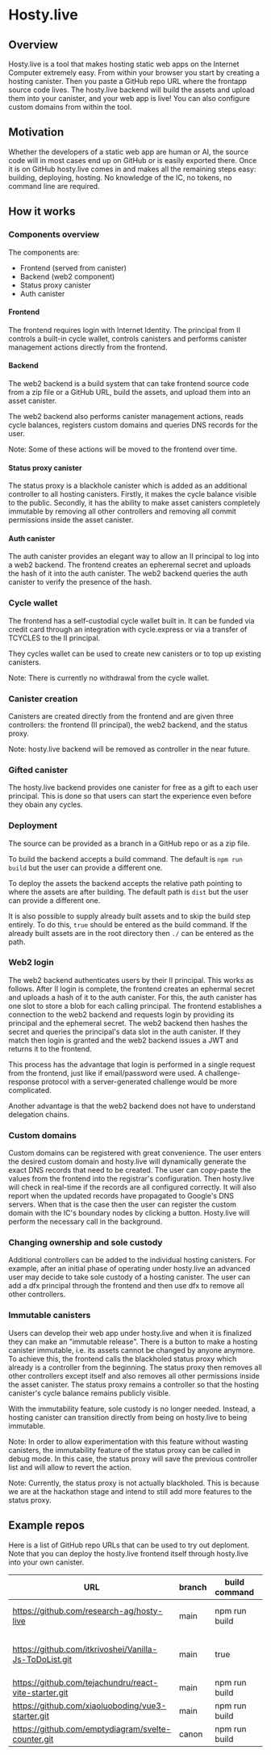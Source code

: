 # Hosty.live

## Overview

Hosty.live is a tool that makes hosting static web apps on the Internet Computer extremely easy.
From within your browser you start by creating a hosting canister. Then you paste a GitHub repo URL where the frontapp source code lives. The hosty.live backend will build the assets and upload them into your canister, and your web app is live! You can also configure custom domains from within the tool.

## Motivation

Whether the developers of a static web app are human or AI, the source code will in most cases end up on GitHub or is easily exported there. 
Once it is on GitHub hosty.live comes in and makes all the remaining steps easy: building, deploying, hosting. No knowledge of the IC, no tokens, no command line are required.

## How it works

### Components overview

The components are:

* Frontend (served from canister)
* Backend (web2 component)
* Status proxy canister
* Auth canister

#### Frontend

The frontend requires login with Internet Identity. The principal from II controls a built-in cycle wallet, controls canisters and performs canister management actions directly from the frontend.

#### Backend

The web2 backend is a build system that can take frontend source code from a zip file or a GitHub URL, build the assets, and upload them into an asset canister.

The web2 backend also performs canister management actions, reads cycle balances, registers custom domains and queries DNS records for the user.

Note: Some of these actions will be moved to the frontend over time.

#### Status proxy canister

The status proxy is a blackhole canister which is added as an additional controller to all hosting canisters.
Firstly, it makes the cycle balance visible to the public.
Secondly, it has the ability to make asset canisters completely immutable by removing all other controllers and removing all commit permissions inside the asset canister.

#### Auth canister

The auth canister provides an elegant way to allow an II principal to log into a web2 backend. The frontend creates an epheremal secret and uploads the hash of it into the auth canister.
The web2 backend queries the auth canister to verify the presence of the hash.

### Cycle wallet

The frontend has a self-custodial cycle wallet built in.
It can be funded via credit card through an integration with cycle.express or via a transfer of TCYCLES to the II principal.

They cycles wallet can be used to create new canisters or to top up existing canisters.

Note: There is currently no withdrawal from the cycle wallet.

### Canister creation

Canisters are created directly from the frontend and are given three controllers: the frontend (II principal), the web2 backend, and the status proxy.

Note: hosty.live backend will be removed as controller in the near future.

### Gifted canister

The hosty.live backend provides one canister for free as a gift to each user principal. 
This is done so that users can start the experience even before they obain any cycles.

### Deployment

The source can be provided as a branch in a GitHub repo or as a zip file.

To build the backend accepts a build command.
The default is `npm run build` but the user can provide a different one.

To deploy the assets the backend accepts the relative path pointing to where the assets are after building.
The default path is `dist` but the user can provide a different one.

It is also possible to supply already built assets and to skip the build step entirely.
To do this, `true` should be entered as the build command.
If the already built assets are in the root directory then `./` can be entered as the path.

### Web2 login

The web2 backend authenticates users by their II principal.
This works as follows.
After II login is complete, 
the frontend creates an ephermal secret and uploads a hash of it to the auth canister.
For this, the auth canister has one slot to store a blob for each calling principal.
The frontend establishes a connection to the web2 backend and requests login by providing its principal and the ephemeral secret.
The web2 backend then hashes the secret and queries the principal's data slot in the auth canister.
If they match then login is granted and the web2 backend issues a JWT and returns it to the frontend.

This process has the advantage that login is performed in a single request from the frontend, just like if email/password were used.
A challenge-response protocol with a server-generated challenge would be more complicated.

Another advantage is that the web2 backend does not have to understand delegation chains.

### Custom domains

Custom domains can be registered with great convenience.
The user enters the desired custom domain and hosty.live will dynamically generate the exact DNS records that need to be created.
The user can copy-paste the values from the frontend into the registrar's configuration.
Then hosty.live will check in real-time if the records are all configured correctly.
It will also report when the updated records have propagated to Google's DNS servers.
When that is the case then the user can register the custom domain with the IC's boundary nodes by clicking a button.
Hosty.live will perform the necessary call in the background.

### Changing ownership and sole custody

Additional controllers can be added to the individual hosting canisters. 
For example, after an initial phase of operating under hosty.live an advanced user may decide to take sole custody of a hosting canister.
The user can add a dfx principal through the frontend and then use dfx to remove all other controllers.

### Immutable canisters

Users can develop their web app under hosty.live and when it is finalized they can make an "immutable release".
There is a button to make a hosting canister immutable,
i.e. its assets cannot be changed by anyone anymore.
To achieve this, the frontend calls the blackholed status proxy which already is a controller from the beginning.
The status proxy then removes all other controllers except itself
and also removes all other permissions inside the asset canister.
The status proxy remains a controller so that the hosting canister's cycle balance remains publicly visible.

With the immutability feature, sole custody is no longer needed. Instead, a hosting canister can transition directly from being on hosty.live to being immutable. 

Note: In order to allow experimentation with this feature without wasting canisters, the immutability feature of the status proxy can be called in debug mode.
In this case, the status proxy will save the previous controller list and will allow to revert the action.

Note: Currently, the status proxy is not actually blackholed.
This is because we are at the hackathon stage and intend to still add more features to the status proxy.

## Example repos

Here is a list of GitHub repo URLs that can be used to try out deploment.
Note that you can deploy the hosty.live frontend itself through hosty.live into your own canister.

|URL|branch|build command|output directory|comment|
|---|---|---|---|---|
|https://github.com/research-ag/hosty-live|main|npm run build|dist|Host.live frontend itself!|
|https://github.com/itkrivoshei/Vanilla-Js-ToDoList.git|main|true|./|pure assets, no building|
|https://github.com/tejachundru/react-vite-starter.git|main|npm run build|dist||
|https://github.com/xiaoluoboding/vue3-starter.git|main|npm run build|dist||
|https://github.com/emptydiagram/svelte-counter.git|canon|npm run build|public||
